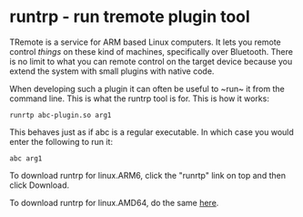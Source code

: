 # runtrp - run tremote plugin tool

TRemote is a service for ARM based Linux computers. It lets you remote control *things* on these kind of machines, specifically over Bluetooth. There is no limit to what you can remote control on the target device because you extend the system with small plugins with native code.

When developing such a plugin it can often be useful to ~run~ it from the command line. This is what the runtrp tool is for. This is how it works:


```
runrtp abc-plugin.so arg1
```

This behaves just as if abc is a regular executable. In which case you would enter the following to run it:

```
abc arg1
```

To download runtrp for linux.ARM6, click the "runrtp" link on top and then click Download.

To download runtrp for linux.AMD64, do the same [here](https://github.com/mehrvarz/tremote_plugin/tree/master/bin.linux.AMD64).



